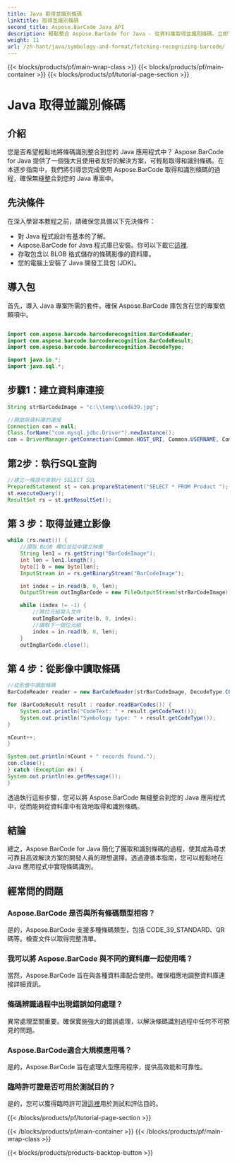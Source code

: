 ```yaml
---
title: Java 取得並識別條碼
linktitle: 取得並識別條碼
second_title: Aspose.BarCode Java API
description: 輕鬆整合 Aspose.BarCode for Java - 從資料庫取得並識別條碼。立即下載以獲得無縫條碼整合體驗。
weight: 11
url: /zh-hant/java/symbology-and-format/fetching-recognizing-barcode/
---
```


{{< blocks/products/pf/main-wrap-class >}}
{{< blocks/products/pf/main-container >}}
{{< blocks/products/pf/tutorial-page-section >}}

# Java 取得並識別條碼


## 介紹

您是否希望輕鬆地將條碼識別整合到您的 Java 應用程式中？ Aspose.BarCode for Java 提供了一個強大且使用者友好的解決方案，可輕鬆取得和識別條碼。在本逐步指南中，我們將引導您完成使用 Aspose.BarCode 取得和識別條碼的過程，確保無縫整合到您的 Java 專案中。

## 先決條件

在深入學習本教程之前，請確保您具備以下先決條件：

- 對 Java 程式設計有基本的了解。
-  Aspose.BarCode for Java 程式庫已安裝。你可以下載它[這裡](https://releases.aspose.com/barcode/java/).
- 存取包含以 BLOB 格式儲存的條碼影像的資料庫。
- 您的電腦上安裝了 Java 開發工具包 (JDK)。

## 導入包

首先，導入 Java 專案所需的套件。確保 Aspose.BarCode 庫包含在您的專案依賴項中。

```java

import com.aspose.barcode.barcoderecognition.BarCodeReader;
import com.aspose.barcode.barcoderecognition.BarCodeResult;
import com.aspose.barcode.barcoderecognition.DecodeType;

import java.io.*;
import java.sql.*;
```

## 步驟1：建立資料庫連接

```java
String strBarCodeImage = "c:\\temp\\code39.jpg";

//開啟與資料庫的連接
Connection con = null;
Class.forName("com.mysql.jdbc.Driver").newInstance();
con = DriverManager.getConnection(Common.HOST_URI, Common.USERNAME, Common.PASSWORD);
```

## 第2步：執行SQL查詢

```java
//建立一條語句來執行 SELECT SQL
PreparedStatement st = con.prepareStatement("SELECT * FROM Product ");
st.executeQuery();
ResultSet rs = st.getResultSet();
```

## 第 3 步：取得並建立影像

```java
while (rs.next()) {
    //讀取 BLOB 欄位並從中建立映像
    String len1 = rs.getString("BarCodeImage");
    int len = len1.length();
    byte[] b = new byte[len];
    InputStream in = rs.getBinaryStream("BarCodeImage");

    int index = in.read(b, 0, len);
    OutputStream outImgBarCode = new FileOutputStream(strBarCodeImage);

    while (index != -1) {
        //將位元組寫入文件
        outImgBarCode.write(b, 0, index);
        //讀取下一個位元組
        index = in.read(b, 0, len);
    }
    outImgBarCode.close();
```

## 第 4 步：從影像中讀取條碼

```java
//從影像中讀取條碼
BarCodeReader reader = new BarCodeReader(strBarCodeImage, DecodeType.CODE_39_STANDARD);

for (BarCodeResult result : reader.readBarCodes()) {
    System.out.println("CodeText: " + result.getCodeText());
    System.out.println("Symbology type: " + result.getCodeType());
}

nCount++;
}

System.out.println(nCount + " records found.");
con.close();
} catch (Exception ex) {
System.out.println(ex.getMessage());
}
```

透過執行這些步驟，您可以將 Aspose.BarCode 無縫整合到您的 Java 應用程式中，從而能夠從資料庫中有效地取得和識別條碼。

## 結論

總之，Aspose.BarCode for Java 簡化了獲取和識別條碼的過程，使其成為尋求可靠且高效解決方案的開發人員的理想選擇。透過遵循本指南，您可以輕鬆地在 Java 應用程式中實現條碼識別。

## 經常問的問題

### Aspose.BarCode 是否與所有條碼類型相容？
是的，Aspose.BarCode 支援多種條碼類型，包括 CODE_39_STANDARD、QR 碼等。檢查文件以取得完整清單。

### 我可以將 Aspose.BarCode 與不同的資料庫一起使用嗎？
當然，Aspose.BarCode 旨在與各種資料庫配合使用。確保相應地調整資料庫連接詳細資訊。

### 條碼辨識過程中出現錯誤如何處理？
異常處理至關重要。確保實施強大的錯誤處理，以解決條碼識別過程中任何不可預見的問題。

### Aspose.BarCode適合大規模應用嗎？
是的，Aspose.BarCode 旨在處理大型應用程序，提供高效能和可靠性。

### 臨時許可證是否可用於測試目的？
是的，您可以獲得臨時許可證[這裡](https://purchase.aspose.com/temporary-license/)用於測試和評估目的。

{{< /blocks/products/pf/tutorial-page-section >}}

{{< /blocks/products/pf/main-container >}}
{{< /blocks/products/pf/main-wrap-class >}}

{{< blocks/products/products-backtop-button >}}
